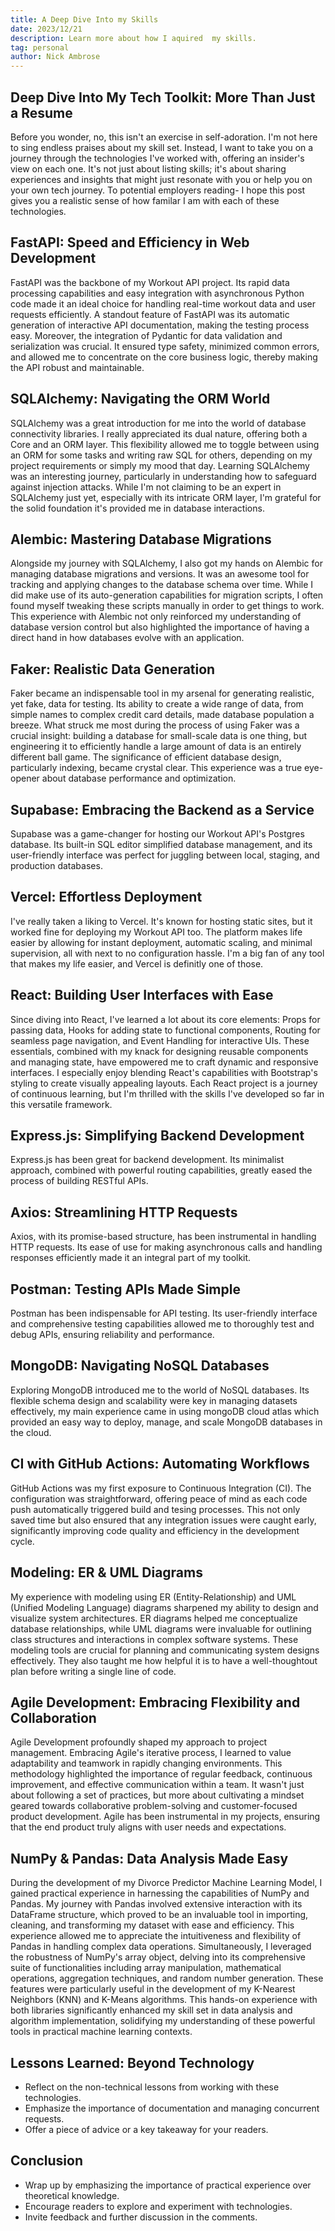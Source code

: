 ```yaml
---
title: A Deep Dive Into my Skills
date: 2023/12/21
description: Learn more about how I aquired  my skills.
tag: personal
author: Nick Ambrose
---
```



## Deep Dive Into My Tech Toolkit: More Than Just a Resume

Before you wonder, no, this isn't an exercise in self-adoration. I'm not here to sing endless praises about my skill set. Instead, I want to take you on a journey through the technologies I've worked with, offering an insider's view on each one. It's not just about listing skills; it's about sharing experiences and insights that might just resonate with you or help you on your own tech journey. To potential employers reading- I hope this post gives you a realistic sense of how familar I am with each of these technologies.

## FastAPI: Speed and Efficiency in Web Development
FastAPI was the backbone of my Workout API project. Its rapid data processing capabilities and easy integration with asynchronous Python code made it an ideal choice for handling real-time workout data and user requests efficiently. A standout feature of FastAPI was its automatic generation of interactive API documentation, making the testing process easy. Moreover, the integration of Pydantic for data validation and serialization was crucial. It ensured type safety, minimized common errors, and allowed me to concentrate on the core business logic, thereby making the API robust and maintainable. 

## SQLAlchemy: Navigating the ORM World
SQLAlchemy was a great introduction for me into the world of database connectivity libraries. I really appreciated its dual nature, offering both a Core and an ORM layer. This flexibility allowed me to toggle between using an ORM for some tasks and writing raw SQL for others, depending on my project requirements or simply my mood that day. Learning SQLAlchemy was an interesting journey, particularly in understanding how to safeguard against injection attacks. While I'm not claiming to be an expert in SQLAlchemy just yet, especially with its intricate ORM layer, I'm grateful for the solid foundation it's provided me in database interactions.

## Alembic: Mastering Database Migrations
Alongside my journey with SQLAlchemy, I also got my hands on Alembic for managing database migrations and versions. It was an awesome tool for tracking and applying changes to the database schema over time. While I did make use of its auto-generation capabilities for migration scripts, I often found myself tweaking these scripts manually in order to get things to work. This experience with Alembic not only reinforced my understanding of database version control but also highlighted the importance of having a direct hand in how databases evolve with an application.


## Faker: Realistic Data Generation
Faker became an indispensable tool in my arsenal for generating realistic, yet fake, data for testing. Its ability to create a wide range of data, from simple names to complex credit card details, made database population a breeze. What struck me most during the process of using Faker was a crucial insight: building a database for small-scale data is one thing, but engineering it to efficiently handle a large amount of data is an entirely different ball game. The significance of efficient database design, particularly indexing, became crystal clear. This experience was a true eye-opener about database performance and optimization.

## Supabase: Embracing the Backend as a Service
Supabase was a game-changer for hosting our Workout API's Postgres database. Its built-in SQL editor simplified database management, and its user-friendly interface was perfect for juggling between local, staging, and production databases. 

## Vercel: Effortless Deployment
I've really taken a liking to Vercel. It's known for hosting static sites, but it worked fine for deploying my Workout API too. The platform makes life easier by allowing for instant deployment, automatic scaling, and minimal supervision, all with next to no configuration hassle. I'm a big fan of any tool that makes my life easier, and Vercel is definitly one of those.

## React: Building User Interfaces with Ease
Since diving into React, I've learned a lot about its core elements: Props for passing data, Hooks for adding state to functional components, Routing for seamless page navigation, and Event Handling for interactive UIs. These essentials, combined with my knack for designing reusable components and managing state, have empowered me to craft dynamic and responsive interfaces. I especially enjoy blending React's capabilities with Bootstrap's styling to create visually appealing layouts. Each React project is a journey of continuous learning, but I'm thrilled with the skills I've developed so far in this versatile framework.

## Express.js: Simplifying Backend Development
Express.js has been great for backend development. Its minimalist approach, combined with powerful routing capabilities, greatly eased the process of building RESTful APIs.

## Axios: Streamlining HTTP Requests
Axios, with its promise-based structure, has been instrumental in handling HTTP requests. Its ease of use for making asynchronous calls and handling responses efficiently made it an integral part of my toolkit.

## Postman: Testing APIs Made Simple
Postman has been indispensable for API testing. Its user-friendly interface and comprehensive testing capabilities allowed me to thoroughly test and debug APIs, ensuring reliability and performance.

## MongoDB: Navigating NoSQL Databases
Exploring MongoDB introduced me to the world of NoSQL databases. Its flexible schema design and scalability were key in managing datasets effectively, my main experience came in using mongoDB cloud atlas which provided an easy way to deploy, manage, and scale MongoDB databases in the cloud.


## CI with GitHub Actions: Automating Workflows
GitHub Actions was my first exposure to Continuous Integration (CI). The configuration was straightforward, offering peace of mind as each code push automatically triggered build and tesing processes. This not only saved time but also ensured that any integration issues were caught early, significantly improving code quality and efficiency in the development cycle.

## Modeling: ER & UML Diagrams
My experience with modeling using ER (Entity-Relationship) and UML (Unified Modeling Language) diagrams sharpened my ability to design and visualize system architectures. ER diagrams helped me conceptualize database relationships, while UML diagrams were invaluable for outlining class structures and interactions in complex software systems. These modeling tools are crucial for planning and communicating system designs effectively. They also taught me how helpful it is to have a well-thoughtout plan before writing a single line of code.


## Agile Development: Embracing Flexibility and Collaboration
Agile Development profoundly shaped my approach to project management. Embracing Agile's iterative process, I learned to value adaptability and teamwork in rapidly changing environments. This methodology highlighted the importance of regular feedback, continuous improvement, and effective communication within a team. It wasn't just about following a set of practices, but more about cultivating a mindset geared towards collaborative problem-solving and customer-focused product development. Agile has been instrumental in my projects, ensuring that the end product truly aligns with user needs and expectations.

## NumPy & Pandas: Data Analysis Made Easy
During the development of my Divorce Predictor Machine Learning Model, I gained practical experience in harnessing the capabilities of NumPy and Pandas. My journey with Pandas involved extensive interaction with its DataFrame structure, which proved to be an invaluable tool in importing, cleaning, and transforming my dataset with ease and efficiency. This experience allowed me to appreciate the intuitiveness and flexibility of Pandas in handling complex data operations. Simultaneously, I leveraged the robustness of NumPy's array object, delving into its comprehensive suite of functionalities including array manipulation, mathematical operations, aggregation techniques, and random number generation. These features were particularly useful in the development of my K-Nearest Neighbors (KNN) and K-Means algorithms. This hands-on experience with both libraries significantly enhanced my skill set in data analysis and algorithm implementation, solidifying my understanding of these powerful tools in practical machine learning contexts.

## Lessons Learned: Beyond Technology
- Reflect on the non-technical lessons from working with these technologies.
- Emphasize the importance of documentation and managing concurrent requests.
- Offer a piece of advice or a key takeaway for your readers.

## Conclusion
- Wrap up by emphasizing the importance of practical experience over theoretical knowledge.
- Encourage readers to explore and experiment with technologies.
- Invite feedback and further discussion in the comments.
